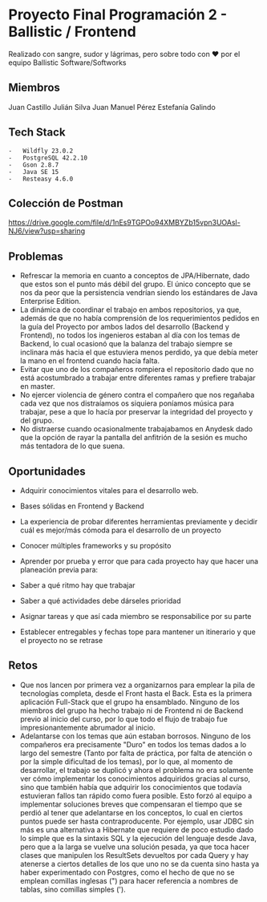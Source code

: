 # Proyecto Final Programación 2 - Ballistic / Frontend

Realizado con sangre, sudor y lágrimas, pero sobre todo con ❤️ por el equipo Ballistic Software/Softworks

## Miembros

Juan Castillo
Julián Silva
Juan Manuel Pérez
Estefanía Galindo

## Tech Stack

    -   Wildfly 23.0.2
    -   PostgreSQL 42.2.10
    -   Gson 2.8.7
    -   Java SE 15
    -   Resteasy 4.6.0

## Colección de Postman

https://drive.google.com/file/d/1nEs9TGPOo94XMBYZb15vpn3UOAsl-NJ6/view?usp=sharing


## Problemas

-   Refrescar la memoria en cuanto a conceptos de JPA/Hibernate, dado que estos son el punto más débil del grupo. El único concepto que se nos da peor que la persistencia vendrían siendo los estándares de Java Enterprise Edition.
-   La dinámica de coordinar el trabajo en ambos repositorios, ya que, además de que no había comprensión de los requerimientos pedidos en la guía del Proyecto por ambos lados del desarrollo (Backend y Frontend), no todos los ingenieros estaban al día con los temas de Backend, lo cual ocasionó que la balanza del trabajo siempre se inclinara más hacia el que estuviera menos perdido, ya que debía meter la mano en el frontend cuando hacía falta.
-   Evitar que uno de los compañeros rompiera el repositorio dado que no está acostumbrado a trabajar entre diferentes ramas y prefiere trabajar en master.
-   No ejercer violencia de género contra el compañero que nos regañaba cada vez que nos distraíamos os siquiera poníamos música para trabajar, pese a que lo hacía por preservar la integridad del proyecto y del grupo.
-   No distraerse cuando ocasionalmente trabajabamos en Anydesk dado que la opción de rayar la pantalla del anfitrión de la sesión es mucho más tentadora de lo que suena.

## Oportunidades

-   Adquirir conocimientos vitales para el desarrollo web.

-   Bases sólidas en Frontend y Backend
-   La experiencia de probar diferentes herramientas previamente y decidir cuál es mejor/más cómoda para el desarrollo de un proyecto
-   Conocer múltiples frameworks y su propósito

-   Aprender por prueba y error que para cada proyecto hay que hacer una planeación previa para:

-   Saber a qué ritmo hay que trabajar
-   Saber a qué actividades debe dárseles prioridad
-   Asignar tareas y que así cada miembro se responsabilice por su parte
-   Establecer entregables y fechas tope para mantener un itinerario y que el proyecto no se retrase

## Retos

-   Que nos lancen por primera vez a organizarnos para emplear la pila de tecnologías completa, desde el Front hasta el Back. Esta es la primera aplicación Full-Stack que el grupo ha ensamblado. Ninguno de los miembros del grupo ha hecho trabajo ni de Frontend ni de Backend previo al inicio del curso, por lo que todo el flujo de trabajo fue impresionantemente abrumador al inicio.
-   Adelantarse con los temas que aún estaban borrosos. Ninguno de los compañeros era precisamente "Duro" en todos los temas dados a lo largo del semestre (Tanto por falta de práctica, por falta de atención o por la simple dificultad de los temas), por lo que, al momento de desarrollar, el trabajo se duplicó y ahora el problema no era solamente ver cómo implementar los conocimientos adquiridos gracias al curso, sino que también había que adquirir los conocimientos que todavía estuvieran fallos tan rápido como fuera posible. Esto forzó al equipo a implementar soluciones breves que compensaran el tiempo que se perdió al tener que adelantarse en los conceptos, lo cual en ciertos puntos puede ser hasta contraproducente. Por ejemplo, usar JDBC sin más es una alternativa a Hibernate que requiere de poco estudio dado lo simple que es la sintaxis SQL y la ejecución del lenguaje desde Java, pero que a la larga se vuelve una solución pesada, ya que toca hacer clases que manipulen los ResultSets devueltos por cada Query y hay atenerse a ciertos detalles de los que uno no se da cuenta sino hasta ya haber experimentado con Postgres, como el hecho de que no se emplean comillas inglesas (") para hacer referencia a nombres de tablas, sino comillas simples (').
